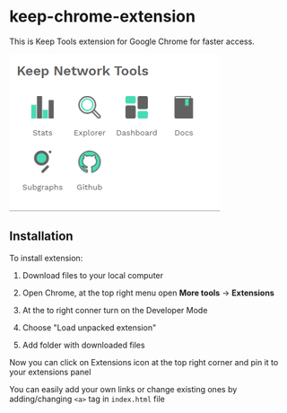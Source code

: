 # keep-chrome-extension

This is Keep Tools extension for Google Chrome for faster access.

![img](images/screenshot2.png)

## Installation

To install extension: 

1. Download files to your local computer

2. Open Chrome, at the top right menu open **More tools** -> **Extensions**

3. At the to right conner turn on the Developer Mode

4. Choose "Load unpacked extension"

5. Add folder with downloaded files

Now you can click on Extensions icon at the top right corner and pin it to your extensions panel

You can easily add your own links or change existing ones by adding/changing `<a>` tag in `index.html` file